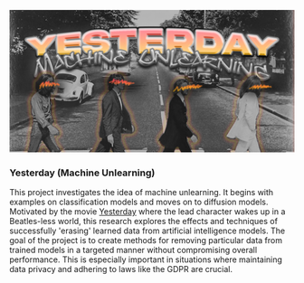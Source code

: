 ![Repository banner](media/yesterday_banner.jpg)
### Yesterday (Machine Unlearning)

This project investigates the idea of machine unlearning. It begins with examples on classification models and moves on to diffusion models. Motivated by the movie [Yesterday](https://en.wikipedia.org/wiki/Yesterday_(2019_film)) where the lead character wakes up in a Beatles-less world, this research explores the effects and techniques of successfully 'erasing' learned data from artificial intelligence models. The goal of the project is to create methods for removing particular data from trained models in a targeted manner without compromising overall performance. This is especially important in situations where maintaining data privacy and adhering to laws like the GDPR are crucial.

